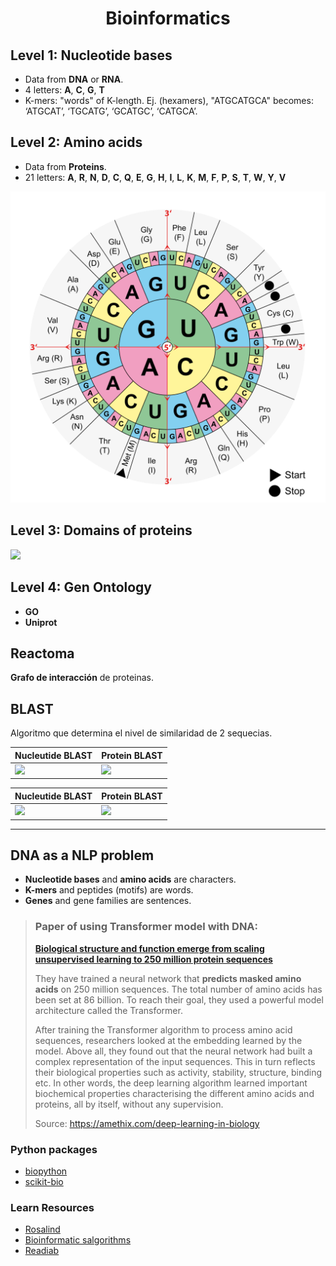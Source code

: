 <h1 align="center">Bioinformatics</h1>

## Level 1: Nucleotide bases
- Data from **DNA** or **RNA**.
- 4 letters: **A**, **C**, **G**, **T**
- K-mers: "words" of K-length. Ej. (hexamers), "ATGCATGCA" becomes: ‘ATGCAT’, ‘TGCATG’, ‘GCATGC’, ‘CATGCA’.

## Level 2: Amino acids
- Data from **Proteins**.
- 21 letters: **A**, **R**, **N**, **D**, **C**, **Q**, **E**, **G**, **H**, **I**, **L**, **K**, **M**, **F**, **P**, **S**, **T**, **W**, **Y**, **V**

![](img/aminoacids.svg)

## Level 3: Domains of proteins

![](https://genetics564.weebly.com/uploads/8/6/5/7/865764/101986_orig.gif)

## Level 4: Gen Ontology
- **GO**
- **Uniprot**


## Reactoma
**Grafo de interacción** de proteinas.

## BLAST
Algoritmo que determina el nivel de similaridad de 2 sequecias.

| Nucleutide BLAST | Protein BLAST |
|------------------|---------------|
| ![](https://blast.ncbi.nlm.nih.gov/images/nucleutide-blast-cover.png) | ![](https://blast.ncbi.nlm.nih.gov/images/protein-blast-cover.png) |

| Nucleutide BLAST | Protein BLAST |
|------------------|---------------|
| <img width="200" src="https://blast.ncbi.nlm.nih.gov/images/nucleutide-blast-cover.png"/> | <img width="200" src="https://blast.ncbi.nlm.nih.gov/images/protein-blast-cover.png"/> |

---

## DNA as a NLP problem

- **Nucleotide bases** and **amino acids** are characters.
- **K-mers** and peptides (motifs) are words.
- **Genes** and gene families are sentences.


> ### Paper of using Transformer model with DNA:
> **[Biological structure and function emerge from scaling unsupervised learning to 250 million protein sequences](https://doi.org/10.1101/622803)**
>
>  They have trained a neural network that **predicts masked amino acids** on 250 million sequences.  The total number of amino acids has been set at 86 billion. To reach their goal, they used a powerful model architecture called the Transformer.
>
> After training the Transformer algorithm to process amino acid sequences, researchers looked at the embedding learned by the model. Above all, they found out that the neural network had built a complex representation of the input sequences. This in turn reflects their biological properties such as activity, stability, structure, binding etc. In other words, the deep learning algorithm learned important biochemical properties characterising the different amino acids and proteins, all by itself, without any supervision.
>
> Source: https://amethix.com/deep-learning-in-biology


### Python packages
- [biopython](https://biopython.org/)
- [scikit-bio](http://scikit-bio.org/)

### Learn Resources
- [Rosalind](http://rosalind.info)
- [Bioinformatic salgorithms](http://bioinformaticsalgorithms.com)
- [Readiab](http://readiab.org)
